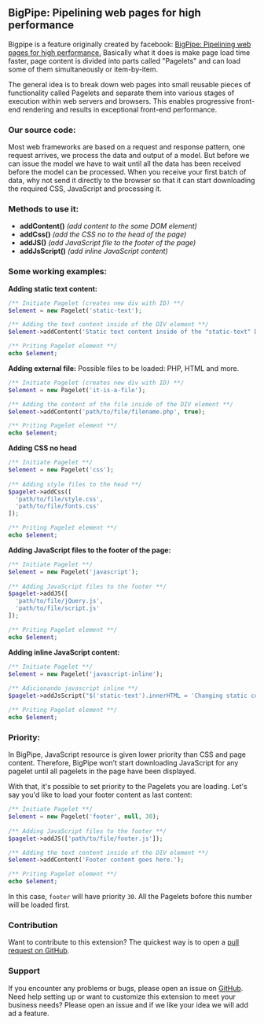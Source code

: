
## BigPipe: Pipelining web pages for high performance
Bigpipe is a feature originally created by facebook: 
[BigPipe: Pipelining web pages for high performance.](https://engineering.fb.com/web/bigpipe-pipelining-web-pages-for-high-performance/)
Basically what it does is make page load time faster, page content is divided into parts called "Pagelets" and can 
load some of them simultaneously or item-by-item.

The general idea is to break down web pages into small reusable pieces of functionality 
called Pagelets and separate them into various stages of execution within web servers and browsers. This enables 
progressive front-end rendering and results in exceptional front-end performance.


### Our source code:
Most web frameworks are based on a request and response pattern, one request arrives, we process the data and output 
of a model. But before we can issue the model we have to wait until all the data has been received before the model 
can be processed. When you receive your first batch of data, why not send it directly to the browser so that it can 
start downloading the required CSS, JavaScript and processing it.

### Methods to use it:
* **addContent()** _(add content to the some DOM element)_
* **addCss()** _(add the CSS no to the head of the page)_
* **addJS()** _(add JavaScript file to the footer of the page)_
* **addJsScript()** _(add inline JavaScript content)_

### Some working examples:

**Adding static text content:**
```php
/** Initiate Pagelet (creates new div with ID) **/
$element = new Pagelet('static-text');

/** Adding the text content inside of the DIV element **/
$element->addContent('Static text content inside of the "static-text" DIV element.');

/** Priting Pagelet element **/
echo $element;
```

**Adding external file:**
Possible files to be loaded: PHP, HTML and more.
```php
/** Initiate Pagelet (creates new div with ID) **/
$element = new Pagelet('it-is-a-file');

/** Adding the content of the file inside of the DIV element **/
$element->addContent('path/to/file/filename.php', true);

/** Priting Pagelet element **/
echo $element;
```

**Adding CSS no head**
```php
/** Initiate Pagelet **/
$element = new Pagelet('css');
        
/** Adding style files to the head **/
$pagelet->addCss([
  'path/to/file/style.css',
  'path/to/file/fonts.css'
]);

/** Priting Pagelet element **/
echo $element;
```

**Adding JavaScript files to the footer of the page:**
```php
/** Initiate Pagelet **/
$element = new Pagelet('javascript');
        
/** Adding JavaScript files to the footer **/
$pagelet->addJS([
  'path/to/file/jQuery.js',
  'path/to/file/script.js'
]);

/** Priting Pagelet element **/
echo $element;
```

**Adding inline JavaScript content:**
```php
/** Initiate Pagelet **/
$element = new Pagelet('javascript-inline');
        
/** Adicionando javascript inline **/
$pagelet->addJsScript("$('static-text').innerHTML = 'Changing static content';");

/** Priting Pagelet element **/
echo $element;
```

### Priority:
In BigPipe, JavaScript resource is given lower priority than CSS and page content. Therefore, BigPipe won’t start 
downloading JavaScript for any pagelet until all pagelets in the page have been displayed.

With that, it's possible to set priority to the Pagelets you are loading. Let's say you'd like to load your footer
content as last content:

```php
/** Initiate Pagelet **/
$element = new Pagelet('footer', null, 30);
        
/** Adding JavaScript files to the footer **/
$pagelet->addJS(['path/to/file/footer.js']);

/** Adding the text content inside of the DIV element **/
$element->addContent('Footer content goes here.');

/** Priting Pagelet element **/
echo $element;
```

In this case, `footer` will have priority `30`. All the Pagelets bofore this number will be loaded first.

### Contribution
Want to contribute to this extension? The quickest way is to open a [pull request on GitHub](https://help.github.com/articles/using-pull-requests).


### Support
If you encounter any problems or bugs, please open an issue on [GitHub](https://github.com/williankeller/bigpipe-pipeline/issues).
Need help setting up or want to customize this extension to meet your business needs? Please open an issue and if we like your idea we will add ad a feature.